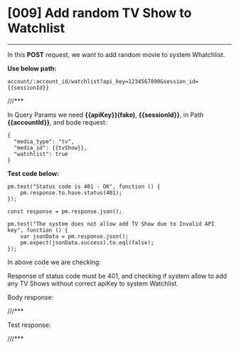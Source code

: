 # [009] Add random TV Show to Watchlist
___
In this __POST__ request, we want to add random movie to system Whatchlist.

__Use below path:__
```
account/:account_id/watchlist?api_key=1234567890&session_id={{sessionId}}
```
///***

In Query Params we need __{{apiKey}}(fake)__, __{{sessionId}}__, in Path __{{accountId}}__, and bode request:
```
{
  "media_type": "tv",
  "media_id": {{tvShow}},
  "watchlist": true
}
```

__Test code below:__
```
pm.test("Status code is 401 - OK", function () {
    pm.response.to.have.status(401);
});

const response = pm.response.json();

pm.test("The system does not allow add TV Show due to Invalid API key", function () {
    var jsonData = pm.response.json();
    pm.expect(jsonData.success).to.eql(false);
});
```

In above code we are checking:

Response of status code must be 401, and checking if system allow to add any TV Shows without correct apiKey to system Watchlist.


Body response:

///***

Test response:

///***
